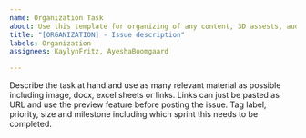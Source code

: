 ```yaml
---
name: Organization Task
about: Use this template for organizing of any content, 3D assests, audio, text, etc.
title: "[ORGANIZATION] - Issue description"
labels: Organization
assignees: KaylynFritz, AyeshaBoomgaard

---
```


Describe the task at hand and use as many relevant material as possible including image, docx, excel sheets or links. Links can just be pasted as URL and use the preview feature before posting the issue. Tag label, priority, size and milestone including which sprint this needs to be completed.